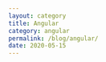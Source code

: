 ```yaml
---
layout: category
title: Angular
category: angular
permalink: /blog/angular/
date: 2020-05-15
---
```

